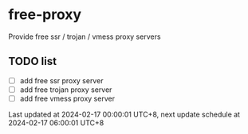 
# free-proxy
Provide free ssr / trojan / vmess proxy servers


## TODO list
- [ ] add free ssr proxy server
- [ ] add free trojan proxy server
- [ ] add free vmess proxy server

Last updated at 2024-02-17 00:00:01 UTC+8, next update schedule at 2024-02-17 06:00:01 UTC+8

